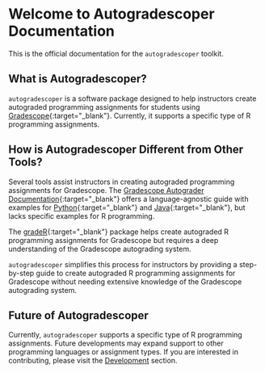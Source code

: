 # Welcome to Autogradescoper Documentation

This is the official documentation for the `autogradescoper` toolkit.

## What is Autogradescoper?

`autogradescoper` is a software package designed to help instructors create autograded programming assignments for students using [Gradescope](https://www.gradescope.com/){:target="_blank"}. Currently, it supports a specific type of R programming assignments.

## How is Autogradescoper Different from Other Tools?

Several tools assist instructors in creating autograded programming assignments for Gradescope. The [Gradescope Autograder Documentation](https://gradescope-autograders.readthedocs.io/en/latest/){:target="_blank"} offers a language-agnostic guide with examples for [Python](https://gradescope-autograders.readthedocs.io/en/latest/python/){:target="_blank"} and [Java](https://gradescope-autograders.readthedocs.io/en/latest/java/){:target="_blank"}, but lacks specific examples for R programming.

The [gradeR](https://github.com/tbrown122387/gradeR){:target="_blank"} package helps create autograded R programming assignments for Gradescope but requires a deep understanding of the Gradescope autograding system.

`autogradescoper` simplifies this process for instructors by providing a step-by-step guide to create autograded R programming assignments for Gradescope without needing extensive knowledge of the Gradescope autograding system.

## Future of Autogradescoper

Currently, `autogradescoper` supports a specific type of R programming assignments. Future developments may expand support to other programming languages or assignment types. If you are interested in contributing, please visit the [Development](development.md) section.
